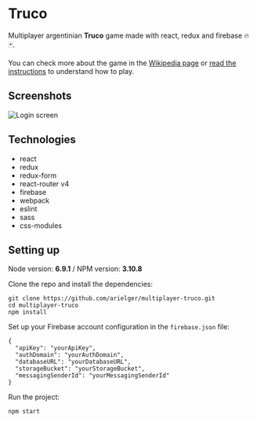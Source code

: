 # Truco

Multiplayer argentinian **Truco** game made with react, redux and firebase 🔥🃏.

You can check more about the game in the [Wikipedia page](https://en.wikipedia.org/wiki/Truco) or [read the instructions](https://www.pagat.com/put/truco_ar.html) to understand how to play.


## Screenshots

![Login screen](https://cloud.githubusercontent.com/assets/6318057/22723440/30418f86-ed9d-11e6-977a-8e61d3876892.png)

## Technologies

* react
* redux
* redux-form
* react-router v4
* firebase
* webpack
* eslint
* sass
* css-modules

## Setting up

Node version: **6.9.1** / NPM version: **3.10.8**

Clone the repo and install the dependencies:

```
git clone https://github.com/arielger/multiplayer-truco.git
cd multiplayer-truco
npm install
```

Set up your Firebase account configuration in the `firebase.json` file:

```
{
  "apiKey": "yourApiKey",
  "authDomain": "yourAuthDomain",
  "databaseURL": "yourDatabaseURL",
  "storageBucket": "yourStorageBucket",
  "messagingSenderId": "yourMessagingSenderId"
}
```
Run the project:
```
npm start
```

